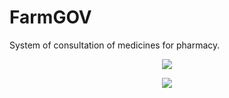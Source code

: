 # FarmGOV
System of consultation of medicines for pharmacy.

<div align="center">
<img src="https://user-images.githubusercontent.com/40221574/176328471-4004a03c-0697-4685-a6c0-9e6c8e0aee52.png">
</div>
<p></p>
<div align="center">
<img src="https://user-images.githubusercontent.com/40221574/176328516-317c59c7-f20d-421c-b809-d9f809a47673.png">
</div>
